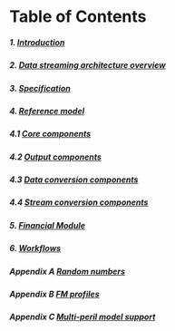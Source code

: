 # Table of Contents

##### 1. [Introduction](Introduction.md)
##### 2. [Data streaming architecture overview](Overview.md)
##### 3. [Specification](Specification.md)
##### 4. [Reference model](ReferenceModelOverview.md)
##### 4.1 [Core components](CoreComponents.md)
##### 4.2 [Output components](OutputComponents.md)
##### 4.3 [Data conversion components](DataConversionComponents.md)
##### 4.4 [Stream conversion components](StreamConversionComponents.md)
##### 5. [Financial Module](FinancialModule.md)
##### 6. [Workflows](Workflows.md)
##### Appendix A [Random numbers](RandomNumbers.md)
##### Appendix B [FM profiles](fmprofiles.md)
##### Appendix C [Multi-peril model support](MultiPeril.md)
